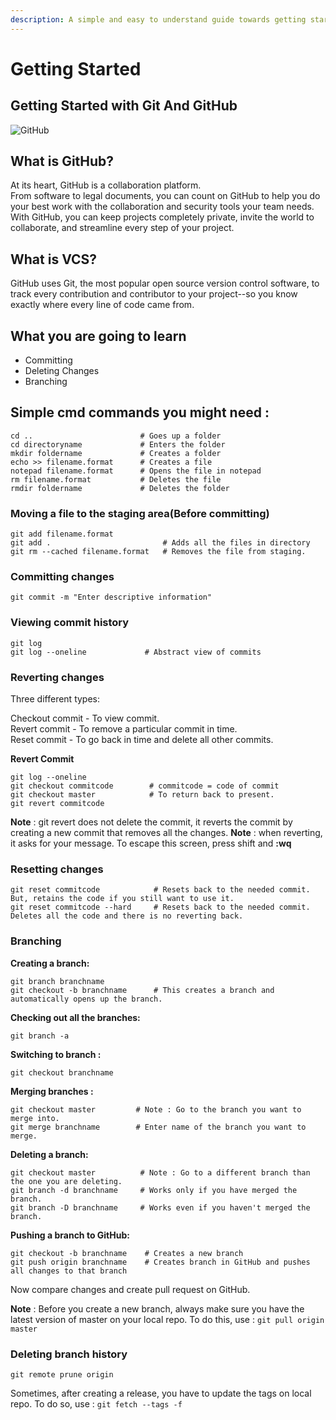 ```yaml
---
description: A simple and easy to understand guide towards getting started with GitHub
---
```


# Getting Started

## Getting Started with Git And GitHub

![GitHub](https://i.ibb.co/cXW10PW/Logo.jpg)

## What is GitHub?

At its heart, GitHub is a collaboration platform.  
 From software to legal documents, you can count on GitHub to help you do your best work with the collaboration and security tools your team needs. With GitHub, you can keep projects completely private, invite the world to collaborate, and streamline every step of your project.

## What is VCS?

GitHub uses Git, the most popular open source version control software, to track every contribution and contributor to your project--so you know exactly where every line of code came from.

## What you are going to learn

* Committing 
* Deleting Changes
* Branching

## Simple cmd commands you might need :

```text
cd ..                        # Goes up a folder
cd directoryname             # Enters the folder
mkdir foldername             # Creates a folder
echo >> filename.format      # Creates a file
notepad filename.format      # Opens the file in notepad
rm filename.format           # Deletes the file
rmdir foldername             # Deletes the folder
```

### **Moving a file to the staging area\(Before committing\)**

```text
git add filename.format
git add .                         # Adds all the files in directory
git rm --cached filename.format   # Removes the file from staging.
```

### **Committing changes**

```text
git commit -m "Enter descriptive information"
```

### **Viewing commit history**

```text
git log
git log --oneline             # Abstract view of commits
```

### Reverting changes

Three different types:

Checkout commit - To view commit.  
         Revert commit - To remove a particular commit in time.  
         Reset commit - To go back in time and delete all other commits.  


**Revert Commit**

```text
git log --oneline
git checkout commitcode        # commitcode = code of commit
git checkout master            # To return back to present.
git revert commitcode
```

**Note** : git revert does not delete the commit, it reverts the commit by creating a new commit that removes all the changes. **Note** : when reverting, it asks for your message. To escape this screen, press shift and **:wq**

### **Resetting changes**

```text
git reset commitcode            # Resets back to the needed commit. But, retains the code if you still want to use it.
git reset commitcode --hard     # Resets back to the needed commit. Deletes all the code and there is no reverting back.
```

### Branching

**Creating a branch:**

```text
git branch branchname
git checkout -b branchname      # This creates a branch and automatically opens up the branch.
```

**Checking out all the branches:**

```text
git branch -a
```

**Switching to branch :**

```text
git checkout branchname
```

**Merging branches :**

```text
git checkout master         # Note : Go to the branch you want to merge into.
git merge branchname        # Enter name of the branch you want to merge.
```

**Deleting a branch:**

```text
git checkout master          # Note : Go to a different branch than the one you are deleting.
git branch -d branchname     # Works only if you have merged the branch.
git branch -D branchname     # Works even if you haven't merged the branch.
```

**Pushing a branch to GitHub:**

```text
git checkout -b branchname    # Creates a new branch
git push origin branchname    # Creates branch in GitHub and pushes all changes to that branch
```

Now compare changes and create pull request on GitHub.

**Note** : Before you create a new branch, always make sure you have the latest version of master on your local repo. To do this, use : `git pull origin master`

### **Deleting branch history**

```text
git remote prune origin
```

Sometimes, after creating a release, you have to update the tags on local repo. To do so, use : `git fetch --tags -f`


